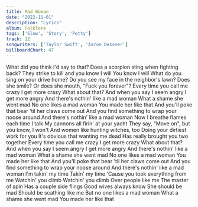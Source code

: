 ```yaml
---
title: Mad Woman
date: "2022-11-01"
description: "Lyrics"
album: Folklore
tags: ['Slow', 'Story', 'Petty']
track: 12
songwriters: ['Taylor Swift', 'Aaron Dessner']
billboardChart: 47
---
```


What did you think I'd say to that?
Does a scorpion sting when fighting back?
They strike to kill and you know I will
You know I will
What do you sing on your drive home?
Do you see my face in the neighbor's lawn?
Does she smile?
Or does she mouth, "Fuck you forever"?
Every time you call me crazy
I get more crazy
What about that?
And when you say I seem angry
I get more angry
And there's nothin' like a mad woman
What a shame she went mad
No one likes a mad woman
You made her like that
And you'll poke that bear 'til her claws come out
And you find something to wrap your noose around
And there's nothin' like a mad woman
Now I breathe flames each time I talk
My cannons all firin' at your yacht
They say, "Move on", but you know, I won't
And women like hunting witches, too
Doing your dirtiest work for you
It's obvious that wanting me dead
Has really brought you two together
Every time you call me crazy
I get more crazy
What about that?
And when you say I seem angry
I get more angry
And there's nothin' like a mad woman
What a shame she went mad
No one likes a mad woman
You made her like that
And you'll poke that bear 'til her claws come out
And you find something to wrap your noose around
And there's nothin' like a mad woman
I'm takin' my time
Takin' my time
'Cause you took everything from me
Watchin' you climb
Watchin' you climb
Over people like me
The master of spin
Has a couple side flings
Good wives always know
She should be mad
Should be scathing like me
But no one likes a mad woman
What a shame she went mad
You made her like that
